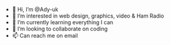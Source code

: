 - 👋 Hi, I’m @Ady-uk
- 👀 I’m interested in web design, graphics, video & Ham Radio
- 🌱 I’m currently learning everything I can
- 💞️ I’m looking to collaborate on coding
- 📫 Can reach me on email

<!---
Ady-uk/Ady-uk is a ✨ special ✨ repository because its `README.md` (this file) appears on your GitHub profile.
You can click the Preview link to take a look at your changes.
--->
